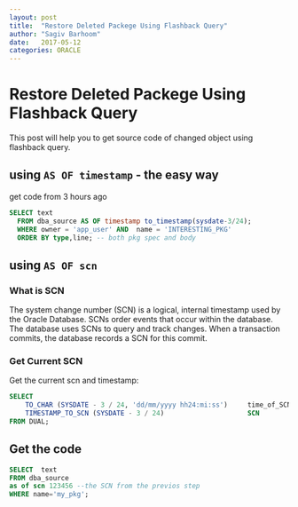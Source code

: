 ```yaml
---
layout: post
title:  "Restore Deleted Packege Using Flashback Query"
author: "Sagiv Barhoom"
date:   2017-05-12
categories: ORACLE 
---
```

# Restore Deleted Packege Using Flashback Query
This post will help you to get source code of changed object using flashback query.

## using `AS OF timestamp` - the easy way
get code from 3 hours ago
```sql
SELECT text
  FROM dba_source AS OF timestamp to_timestamp(sysdate-3/24);                 --the SCN fro previos step
  WHERE owner = 'app_user' AND  name = 'INTERESTING_PKG'
  ORDER BY type,line; -- both pkg spec and body
```
## using `AS OF scn` 
### What is SCN
The system change number (SCN) is a logical, internal timestamp used by the Oracle Database. 
SCNs order events that occur within the database. 
The database uses SCNs to query and track changes. 
When a transaction commits, the database records a SCN for this commit.

### Get Current SCN
Get the current scn and timestamp:
```sql
SELECT 
    TO_CHAR (SYSDATE - 3 / 24, 'dd/mm/yyyy hh24:mi:ss')     time_of_SCN,
    TIMESTAMP_TO_SCN (SYSDATE - 3 / 24)                     SCN
FROM DUAL;
```

## Get the code

```sql
SELECT  text
FROM dba_source
as of scn 123456 --the SCN from the previos step
WHERE name='my_pkg';
```


